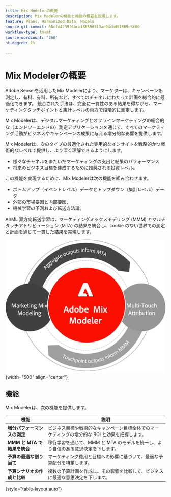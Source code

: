 ```yaml
---
title: Mix Modelerの概要
description: Mix Modelerの機能と機能の概要を説明します。
feature: Plans, Harmonized Data, Models
source-git-commit: 08cfd4239f6bcaf885565f3ae04cbd51869e8c00
workflow-type: tm+mt
source-wordcount: '260'
ht-degree: 1%

---
```



# Mix Modelerの概要

Adobe Senseiを活用したMix Modelerにより、マーケターは、キャンペーンを測定し、有料、有料、所有など、すべてのチャネルにわたって計画を総合的に最適化できます。 統合された手法は、完全に一貫性のある結果を得ながら、マーケティングタッチポイントと集計レベルの両方で段階的に測定します。

Mix Modelerは、デジタルマーケティングとオフラインマーケティングの総合的な（エンドツーエンドの）測定アプリケーションを通じて、すべてのマーケティング活動がビジネスやキャンペーンの成果に与える増分的な影響を提供します。

Mix Modelerは、次のタイプの最適化された実用的なインサイトを戦略的かつ戦術的なレベルで提供し、より深く理解できるようにします。

* 様々なチャネルをまたいだマーケティングの支出と結果のパフォーマンス
* 将来のビジネス目標を達成するために推奨される投資レベル。


この機能を実現するために、Mix Modelerは次の機能を組み合わせます。

* ボトムアップ（イベントレベル）データとトップダウン（集計レベル）データ
* 外部の市場要因と内部要因、
* 機械学習の予測および転送方法論。

AI/ML 双方向転送学習は、マーケティングミックスモデリング (MMM) とマルチタッチアトリビューション (MTA) の結果を統合し、cookie のない世界での測定と計画を通じて一貫した結果を実現します。

![双方向転送学習](../assets/birdirectional-transfer-learning.png){width="500" align="center"}


## 機能

Mix Modelerは、次の機能を提供します。

| 機能 | 説明 |
|---|---|
| **増分パフォーマンスの測定** | ビジネス目標や戦術的なキャンペーン目標全体でのマーケティングの増分的な ROI と効果を把握します。 |
| **MMM と MTA で結果を統合** | 移行学習を通じて、MMM と MTA のモデルを統一し、より自信のある意思決定を下します。 |
| **予算の最適な割り当て** | マーケティング費用と目標への影響に基づいて、最適な予算配分を特定します。 |
| **予算シナリオの作成と比較** | 複数の予算計画を作成し、その影響を比較して、ビジネスに最適な意思決定を下します。 |

{style="table-layout:auto"}









